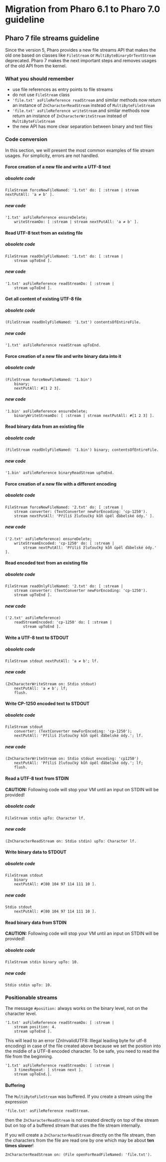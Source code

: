 # Migration from Pharo 6.1 to Pharo 7.0 guideline

## Pharo 7 file streams guideline

Since the version 5, Pharo provides a new file streams API that makes the old one based on classes 
like `FileStream` or `MultiByteBinaryOrTextStream` deprecated. Pharo 7 makes the next important 
steps and removes usages of the old API from the kernel.

### What you should remember

- use file references as entry points to file streams
- do not use `FileStream` class
- `'file.txt' asFileReference readStream` and similar methods now return an instance of `ZnCharacterReadStream`
instead of `MultiByteFileStream`
- `'file.txt' asFileReference writeStream` and similar methods now return an instance of `ZnCharacterWriteStream` 
instead of `MultiByteFileStream`
- the new API has more clear separation between binary and text files

### Code conversion

In this section, we will present the most common examples of file stream usages. For simplicity, errors are not handled.

#### Force creation of a new file and write a UTF-8 text

##### obsolete code
```smalltalk
FileStream forceNewFileNamed: '1.txt' do: [ :stream | stream nextPutAll: 'a ≠ b' ].
```

##### new code
```smalltalk
'1.txt' asFileReference ensureDelete; 
    writeStreamDo: [ :stream | stream nextPutAll: 'a ≠ b' ].
```

#### Read UTF-8 text from an existing file

##### obsolete code
```smalltalk
FileStream readOnlyFileNamed: '1.txt' do: [ :stream | 
    stream upToEnd ].
  ```

##### new code
```smalltalk
'1.txt' asFileReference readStreamDo: [ :stream | 
    stream upToEnd ].
```

#### Get all content of existing UTF-8 file

##### obsolete code
```smalltalk
(FileStream readOnlyFileNamed: '1.txt') contentsOfEntireFile.
  ```

##### new code
```smalltalk
'1.txt' asFileReference readStream upToEnd.
```

#### Force creation of a new file and write binary data into it

##### obsolete code
```smalltalk
(FileStream forceNewFileNamed: '1.bin') 
    binary;
    nextPutAll: #[1 2 3].
```

##### new code
```smalltalk
'1.bin' asFileReference ensureDelete; 
    binaryWriteStreamDo: [ :stream | stream nextPutAll: #[1 2 3] ].
```

#### Read binary data from an existing file

##### obsolete code
```smalltalk
(FileStream readOnlyFileNamed: '1.bin') binary; contentsOfEntireFile.
```

##### new code
```smalltalk
'1.bin' asFileReference binaryReadStream upToEnd.
```

#### Force creation of a new file with a different encoding

##### obsolete code
```smalltalk
FileStream forceNewFileNamed: '2.txt' do: [ :stream | 
    stream converter: (TextConverter newForEncoding: 'cp-1250').
    stream nextPutAll: 'Příliš žluťoučký kůň úpěl ďábelské ódy.' ].
```

##### new code
```smalltalk
('2.txt' asFileReference) ensureDelete;
    writeStreamEncoded: 'cp-1250' do: [ :stream |
        stream nextPutAll: 'Příliš žluťoučký kůň úpěl ďábelské ódy.' ].
```

#### Read encoded text from an existing file

##### obsolete code
```smalltalk
FileStream readOnlyFileNamed: '2.txt' do: [ :stream | 
    stream converter: (TextConverter newForEncoding: 'cp-1250').
    stream upToEnd ].

```

##### new code
```smalltalk
('2.txt' asFileReference)
    readStreamEncoded: 'cp-1250' do: [ :stream |
        stream upToEnd ].
```

#### Write a UTF-8 text to STDOUT

##### obsolete code
```smalltalk
FileStream stdout nextPutAll: 'a ≠ b'; lf.
```

##### new code
```smalltalk
(ZnCharacterWriteStream on: Stdio stdout)
    nextPutAll: 'a ≠ b'; lf;
    flush.
```

#### Write CP-1250 encoded text to STDOUT

##### obsolete code
```smalltalk
FileStream stdout 
    converter: (TextConverter newForEncoding: 'cp-1250');
    nextPutAll: 'Příliš žluťoučký kůň úpěl ďábelské ódy.'; lf.
```

##### new code
```smalltalk
(ZnCharacterWriteStream on: Stdio stdout encoding: 'cp1250')
    nextPutAll: 'Příliš žluťoučký kůň úpěl ďábelské ódy.'; lf;
    flush.
```

#### Read a UTF-8 text from STDIN

**CAUTION:** Following code will stop your VM until an input on STDIN will be provided!

##### obsolete code
```smalltalk
FileStream stdin upTo: Character lf.
```

##### new code
```smalltalk
(ZnCharacterReadStream on: Stdio stdin) upTo: Character lf.
```

#### Write binary data to STDOUT

##### obsolete code
```smalltalk
FileStream stdout 
    binary
    nextPutAll: #[80 104 97 114 111 10 ].
```

##### new code
```smalltalk
Stdio stdout 
    nextPutAll: #[80 104 97 114 111 10 ].
```

#### Read binary data from STDIN

**CAUTION:** Following code will stop your VM until an input on STDIN will be provided!

##### obsolete code
```smalltalk
FileStream stdin binary upTo: 10.
```

##### new code
```smalltalk
Stdio stdin upTo: 10.
```

### Positionable streams

The message `#position:` always works on the binary level, not on the character level.

```smalltalk
'1.txt' asFileReference readStreamDo: [ :stream | 
    stream position: 4.
    stream upToEnd ].
```

This will lead to an error (ZnInvalidUTF8: Illegal leading byte for utf-8 encoding) in case of 
the file created above because we set the position into the middle of a UTF-8 encoded character.
To be safe, you need to read the file from the beginning.

```smalltalk
'1.txt' asFileReference readStreamDo: [ :stream |
    3 timesRepeat: [ stream next ].
    stream upToEnd.].
```

#### Buffering

The `MultiByteFileStream` was buffered. If you create a stream using the expression

```smalltalk
'file.txt' asFileReference readStream.
```

then the `ZnCharacterReadStream` is not created directly on top of the stream but on top of a buffered stream 
that uses the file stream internally. 

If you will create a `ZnCharacterReadStream` directly on the file stream, then the characters from the file are read 
one by one which may be about **ten times slower**!

```smalltalk
ZnCharacterReadStream on: (File openForReadFileNamed: 'file.txt').
```


